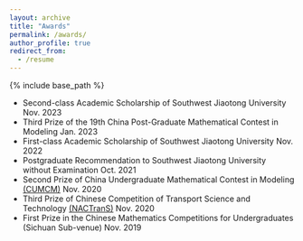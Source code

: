 ```yaml
---
layout: archive
title: "Awards"
permalink: /awards/
author_profile: true
redirect_from:
  - /resume
---
```


{% include base_path %}
* Second-class Academic Scholarship of Southwest Jiaotong University 	Nov. 2023
* Third Prize of the 19th China Post-Graduate Mathematical Contest in Modeling 	Jan. 2023
* First-class Academic Scholarship of Southwest Jiaotong University 	Nov. 2022
* Postgraduate Recommendation to Southwest Jiaotong University without Examination 	Oct. 2021
* Second Prize of China Undergraduate Mathematical Contest in Modeling [(CUMCM)](https://www.mcm.edu.cn/)	Nov. 2020
* Third Prize of Chinese Competition of Transport Science and Technology [(NACTranS)](https://www.nactrans.com.cn/)	Nov. 2020
* First Prize in the Chinese Mathematics Competitions for Undergraduates (Sichuan Sub-venue)	Nov. 2019





